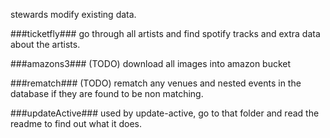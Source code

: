 stewards modify existing data.

###ticketfly###
go through all artists and find spotify tracks and extra data about the artists.

###amazons3###
(TODO) download all images into amazon bucket

###rematch###
(TODO) rematch any venues and nested events in the database if they are found to be non matching.

###updateActive###
used by update-active, go to that folder and read the readme to find out what it does.
